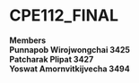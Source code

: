 # CPE112_FINAL
**Members** <br>
**Punnapob Wirojwongchai 3425** <br>
**Patcharak Plipat 3427** <br>
**Yoswat Amornvitkijvecha 3494**
